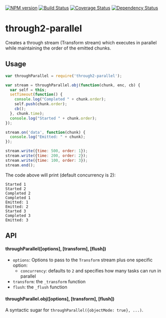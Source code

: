 [![NPM version](https://badge.fury.io/js/through2-parallel.png)](http://badge.fury.io/js/through2-parallel)
[![Build Status](https://travis-ci.org/mariocasciaro/through2-parallel.png)](https://travis-ci.org/mariocasciaro/through2-parallel)
[![Coverage Status](https://coveralls.io/repos/mariocasciaro/through2-parallel/badge.png)](https://coveralls.io/r/mariocasciaro/through2-parallel)
[![Dependency Status](https://gemnasium.com/mariocasciaro/through2-parallel.png)](https://gemnasium.com/mariocasciaro/through2-parallel)
# through2-parallel

Creates a through stream (Transform stream) which executes in parallel while maintaining the order
of the emitted chunks.

## Usage

```javascript
var throughParallel = require('through2-parallel');

var stream = throughParallel.obj(function(chunk, enc, cb) {
  var self = this;
  setTimeout(function() {
    console.log("Completed " + chunk.order);
    self.push(chunk.order);
    cb();
  }, chunk.time);
  console.log("Started " + chunk.order);
});

stream.on('data', function(chunk) {
  console.log("Emitted: " + chunk);
});

stream.write({time: 500, order: 1});
stream.write({time: 200, order: 2});
stream.write({time: 100, order: 3});
stream.end();
```

The code above will print (default concurrency is 2):
```
Started 1
Started 2
Completed 2
Completed 1
Emitted: 1
Emitted: 2
Started 3
Completed 3
Emitted: 3
```


## API


#### throughParallel([options], [transform], [flush])

* `options`: Options to pass to the `Transform` stream plus one specific option:
  *  `concurrency`: defaults to `2` and specifies how many tasks can run in parallel
* `transform`: the `_transform` function
* `flush`: the `_flush` function

#### throughParallel.obj([options], [transform], [flush])

A syntactic sugar for `throughParallel({objectMode: true}, ...)`.
